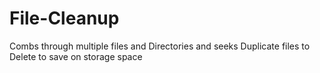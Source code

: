 # File-Cleanup
Combs through multiple files and Directories and seeks Duplicate files to Delete to save on storage space
